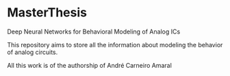 # MasterThesis
Deep Neural Networks for Behavioral Modeling of Analog ICs

This repository aims to store all the information about modeling the behavior of analog circuits.

All this work is of the authorship of André Carneiro Amaral
